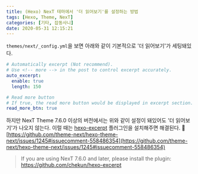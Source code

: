 ```yaml
---
title: (Hexo) NexT 테마에서 '더 읽어보기'를 설정하는 방법
tags: [Hexo, Theme, NexT]
categories: [기타, 잡동사니]
date: 2020-05-31 12:15:21
---
```


`themes/next/_config.yml`을 보면 아래와 같이 기본적으로 '더 읽어보기'가 세팅돼있다.

```yaml
# Automatically excerpt (Not recommend).
# Use <!-- more --> in the post to control excerpt accurately.
auto_excerpt:
  enable: true
  length: 150

# Read more button
# If true, the read more button would be displayed in excerpt section.
read_more_btn: true
```

하지만 NexT Theme 7.6.0 이상의 버전에서는 위와 같이 설정이 돼있어도 '더 읽어보기'가 나오지 않는다.
이럴 때는 [hexo-excerpt](https://github.com/chekun/hexo-excerpt) 플러그인을 설치해주면 해결된다. :tada:
[https://github.com/theme-next/hexo-theme-next/issues/1245#issuecomment-558486354](https://github.com/theme-next/hexo-theme-next/issues/1245#issuecomment-558486354)
> If you are using NexT 7.6.0 and later, please install the plugin: https://github.com/chekun/hexo-excerpt

